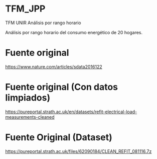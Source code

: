 # TFM_JPP
TFM UNIR Análisis por rango horario

Análisis por rango horario del consumo energético de 20 hogares. 

# Fuente original

https://www.nature.com/articles/sdata2016122

# Fuente original (Con datos limpiados)

https://pureportal.strath.ac.uk/en/datasets/refit-electrical-load-measurements-cleaned

# Fuente Original (Dataset)

https://pureportal.strath.ac.uk/files/62090184/CLEAN_REFIT_081116.7z
